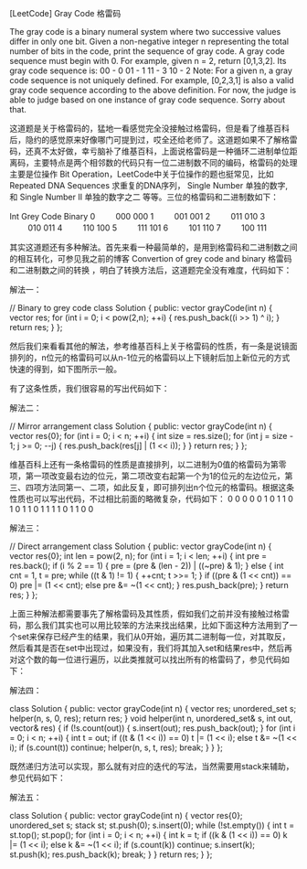 [LeetCode] Gray Code 格雷码 

 
The gray code is a binary numeral system where two successive values differ in only one bit.
Given a non-negative integer n representing the total number of bits in the code, print the sequence of gray code. A gray code sequence must begin with 0.
For example, given n = 2, return [0,1,3,2]. Its gray code sequence is:
00 - 0
01 - 1
11 - 3
10 - 2
Note:
For a given n, a gray code sequence is not uniquely defined. 
For example, [0,2,3,1] is also a valid gray code sequence according to the above definition.
For now, the judge is able to judge based on one instance of gray code sequence. Sorry about that.
 
这道题是关于格雷码的，猛地一看感觉完全没接触过格雷码，但是看了维基百科后，隐约的感觉原来好像哪门可提到过，哎全还给老师了。这道题如果不了解格雷码，还真不太好做，幸亏脑补了维基百科，上面说格雷码是一种循环二进制单位距离码，主要特点是两个相邻数的代码只有一位二进制数不同的编码，格雷码的处理主要是位操作 Bit Operation，LeetCode中关于位操作的题也挺常见，比如 Repeated DNA Sequences 求重复的DNA序列， Single Number 单独的数字, 和  Single Number II 单独的数字之二 等等。三位的格雷码和二进制数如下：
 

Int    Grey Code    Binary
 0  　　  000        000
 1  　　  001        001
 2   　 　011        010
 3   　 　010        011
 4   　 　110        100
 5   　 　111        101
 6   　 　101        110
 7   　　 100        111

 
其实这道题还有多种解法。首先来看一种最简单的，是用到格雷码和二进制数之间的相互转化，可参见我之前的博客 Convertion of grey code and binary 格雷码和二进制数之间的转换 ，明白了转换方法后，这道题完全没有难度，代码如下：
 
解法一：

// Binary to grey code
class Solution {
public:
    vector<int> grayCode(int n) {
        vector<int> res;
        for (int i = 0; i < pow(2,n); ++i) {
            res.push_back((i >> 1) ^ i);
        }
        return res;
    }
};

 
然后我们来看看其他的解法，参考维基百科上关于格雷码的性质，有一条是说镜面排列的，n位元的格雷码可以从n-1位元的格雷码以上下镜射后加上新位元的方式快速的得到，如下图所示一般。

有了这条性质，我们很容易的写出代码如下：
 
解法二：

// Mirror arrangement
class Solution {
public:
    vector<int> grayCode(int n) {
        vector<int> res{0};
        for (int i = 0; i < n; ++i) {
            int size = res.size();
            for (int j = size - 1; j >= 0; --j) {
                res.push_back(res[j] | (1 << i));
            }
        }
        return res;
    }
};

 
维基百科上还有一条格雷码的性质是直接排列，以二进制为0值的格雷码为第零项，第一项改变最右边的位元，第二项改变右起第一个为1的位元的左边位元，第三、四项方法同第一、二项，如此反复，即可排列出n个位元的格雷码。根据这条性质也可以写出代码，不过相比前面的略微复杂，代码如下：
0 0 0
0 0 1
0 1 1
0 1 0
1 1 0
1 1 1
1 0 1
1 0 0
 
解法三：

// Direct arrangement 
class Solution {
public:
    vector<int> grayCode(int n) {
        vector<int> res{0};
        int len = pow(2, n);
        for (int i = 1; i < len; ++i) {
            int pre = res.back();
            if (i % 2 == 1) {
                pre = (pre & (len - 2)) | ((~pre) & 1);
            } else {
                int cnt = 1, t = pre;
                while ((t & 1) != 1) {
                    ++cnt;
                    t >>= 1;
                }
                if ((pre & (1 << cnt)) == 0) pre |= (1 << cnt);
                else pre &= ~(1 << cnt);
            }
            res.push_back(pre);
        }
        return res;
    }
};

 
上面三种解法都需要事先了解格雷码及其性质，假如我们之前并没有接触过格雷码，那么我们其实也可以用比较笨的方法来找出结果，比如下面这种方法用到了一个set来保存已经产生的结果，我们从0开始，遍历其二进制每一位，对其取反，然后看其是否在set中出现过，如果没有，我们将其加入set和结果res中，然后再对这个数的每一位进行遍历，以此类推就可以找出所有的格雷码了，参见代码如下：
 
解法四：

class Solution {
public:
    vector<int> grayCode(int n) {
        vector<int> res;
        unordered_set<int> s;
        helper(n, s, 0, res);
        return res;
    }
    void helper(int n, unordered_set<int>& s, int out, vector<int>& res) {
        if (!s.count(out)) {
            s.insert(out);
            res.push_back(out);
        }
        for (int i = 0; i < n; ++i) {
            int t = out;
            if ((t & (1 << i)) == 0) t |= (1 << i);
            else t &= ~(1 << i);
            if (s.count(t)) continue;
            helper(n, s, t, res);
            break;
        }
    }
};

 
既然递归方法可以实现，那么就有对应的迭代的写法，当然需要用stack来辅助，参见代码如下：
 
解法五：

class Solution {
public:
    vector<int> grayCode(int n) {
        vector<int> res{0};
        unordered_set<int> s;
        stack<int> st;
        st.push(0);
        s.insert(0);
        while (!st.empty()) {
            int t = st.top(); st.pop();
            for (int i = 0; i < n; ++i) {
                int k = t;
                if ((k & (1 << i)) == 0) k |= (1 << i);
                else k &= ~(1 << i);
                if (s.count(k)) continue;
                s.insert(k);
                st.push(k);
                res.push_back(k);
                break;
            }
        }
        return res;
    }
};